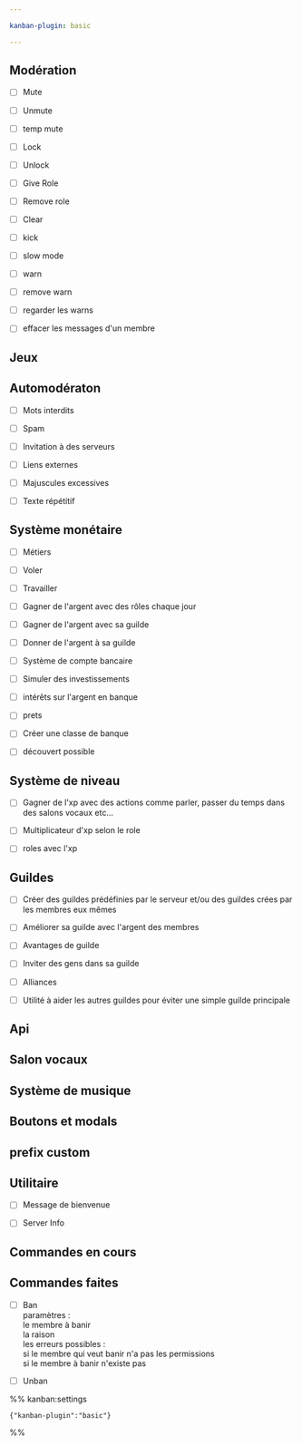 ```yaml
---

kanban-plugin: basic

---
```


## Modération

- [ ] Mute
- [ ] Unmute
- [ ] temp mute
- [ ] Lock
- [ ] Unlock
- [ ] Give Role
- [ ] Remove role
- [ ] Clear
- [ ] kick
- [ ] slow mode
- [ ] warn
- [ ] remove warn
- [ ] regarder les warns
- [ ] effacer les messages d'un membre


## Jeux



## Automodératon

- [ ] Mots interdits
- [ ] Spam
- [ ] Invitation à des serveurs
- [ ] Liens externes
- [ ] Majuscules excessives
- [ ] Texte répétitif


## Système monétaire

- [ ] Métiers
- [ ] Voler
- [ ] Travailler
- [ ] Gagner de l'argent avec des rôles chaque jour
- [ ] Gagner de l'argent avec sa guilde
- [ ] Donner de l'argent à sa guilde
- [ ] Système de compte bancaire
- [ ] Simuler des investissements
- [ ] intérêts sur l'argent en banque
- [ ] prets
- [ ] Créer une classe de banque
- [ ] découvert possible


## Système de niveau

- [ ] Gagner de l'xp avec des actions comme parler, passer du temps dans des salons vocaux etc...
- [ ] Multiplicateur d'xp selon le role
- [ ] roles avec l'xp


## Guildes

- [ ] Créer des guildes prédéfinies par le serveur et/ou des guildes crées par les membres eux mêmes
- [ ] Améliorer sa guilde avec l'argent des membres
- [ ] Avantages de guilde
- [ ] Inviter des gens dans sa guilde
- [ ] Alliances
- [ ] Utilité à aider les autres guildes pour éviter une simple guilde principale


## Api



## Salon vocaux



## Système de musique



## Boutons et modals



## prefix custom



## Utilitaire

- [ ] Message de bienvenue
- [ ] Server Info


## Commandes en cours



## Commandes faites

- [ ] Ban<br>paramètres :<br>le membre à banir<br>la raison<br>les erreurs possibles :<br>si le membre qui veut banir n'a pas les permissions<br>si le membre à banir n'existe pas
- [ ] Unban




%% kanban:settings
```
{"kanban-plugin":"basic"}
```
%%
